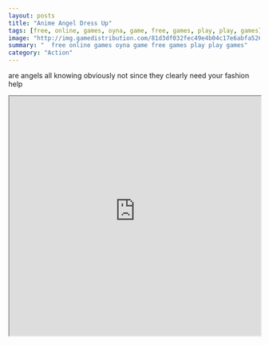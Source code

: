 ```yaml
---
layout: posts
title: "Anime Angel Dress Up"
tags: [free, online, games, oyna, game, free, games, play, play, games]
image: "http://img.gamedistribution.com/81d3df032fec49e4b04c17e6abfa526a.jpg"
summary: "  free online games oyna game free games play play games"
category: "Action"
---
```


are angels all knowing obviously not since they clearly need your fashion help

<iframe width="100%" height="480px;" src="http://flash.gamedistribution.com?game=81d3df032fec49e4b04c17e6abfa526a"></iframe>